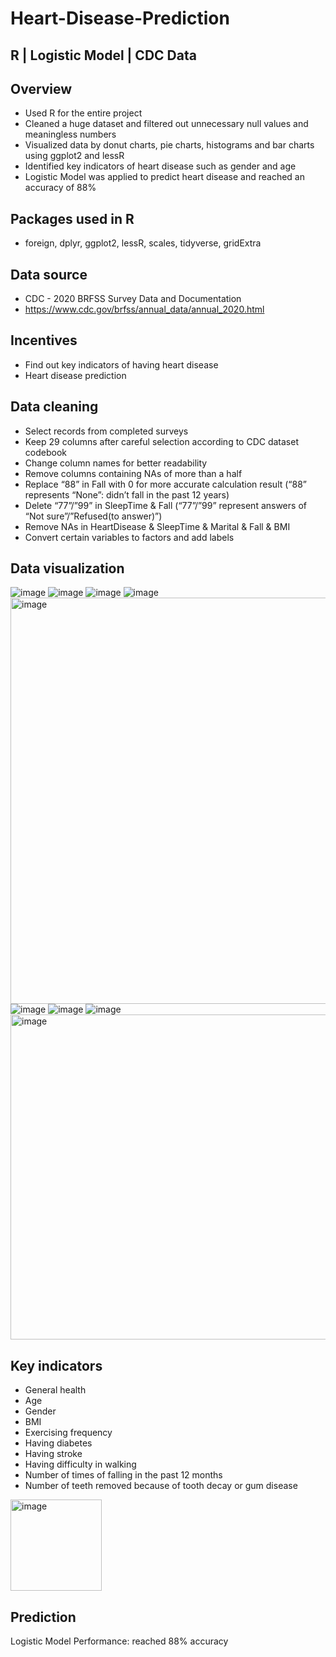 # Heart-Disease-Prediction

R | Logistic Model | CDC Data
-

Overview
-
  - Used R for the entire project
  - Cleaned a huge dataset and filtered out unnecessary null values and meaningless numbers
  - Visualized data by donut charts, pie charts, histograms and bar charts using ggplot2 and lessR
  - Identified key indicators of heart disease such as gender and age
  - Logistic Model was applied to predict heart disease and reached an accuracy of 88%

Packages used in R
-
  - foreign, dplyr, ggplot2, lessR, scales, tidyverse, gridExtra

Data source
-
  - CDC - 2020 BRFSS Survey Data and Documentation
  - https://www.cdc.gov/brfss/annual_data/annual_2020.html

Incentives
-
  - Find out key indicators of having heart disease
  - Heart disease prediction
  
Data cleaning
-
  - Select records from completed surveys
  - Keep 29 columns after careful selection according to CDC dataset codebook
  - Change column names for better readability
  - Remove columns containing NAs of more than a half
  - Replace “88” in Fall with 0 for more accurate calculation result (“88” represents “None”: didn’t fall in the past 12 years)
  - Delete “77”/”99” in SleepTime & Fall (“77”/”99” represent answers of “Not sure”/”Refused(to answer)”)
  - Remove NAs in HeartDisease & SleepTime & Marital & Fall & BMI
  - Convert certain variables to factors and add labels

Data visualization
- 
![image](https://user-images.githubusercontent.com/120230351/210030327-3056964e-ce02-47df-ad59-669a702eb94a.png)
![image](https://user-images.githubusercontent.com/120230351/210030558-d4c9216c-0fa5-421c-8563-99794a374581.png)
![image](https://user-images.githubusercontent.com/120230351/210030573-7004284b-7598-4692-902c-e9442f2369c0.png)
![image](https://user-images.githubusercontent.com/120230351/210030586-b86f66e4-9955-4e88-88b1-4f32507cee07.png)
<img width="650" alt="image" src="https://user-images.githubusercontent.com/120230351/210030596-f8a757b6-edcd-4e1e-8ba7-5d96c06ef47e.png">
![image](https://user-images.githubusercontent.com/120230351/210030600-42a47d5c-ccdf-4c7d-ba8d-7fa60a9c5c2c.png)
![image](https://user-images.githubusercontent.com/120230351/210030642-358ea586-5f20-4857-a7aa-7cbfec8c3b94.png)
![image](https://user-images.githubusercontent.com/120230351/210030650-5fcba279-f3eb-4504-846d-c5fb8b9b0919.png)
<img width="520" alt="image" src="https://user-images.githubusercontent.com/120230351/210031091-142fc2a2-f852-4bde-8403-8af8866dce27.png">

Key indicators
-
 - General health
 - Age
 - Gender
 - BMI
 - Exercising frequency
 - Having diabetes
 - Having stroke
 - Having difficulty in walking
 - Number of times of falling in the past 12 months
 - Number of teeth removed because of tooth decay or gum disease
<img width="146" alt="image" src="https://user-images.githubusercontent.com/120230351/210031542-7e4e2234-01c7-4b46-8c63-22b3b7078bef.png">

Prediction
-
Logistic Model
Performance: reached 88% accuracy


